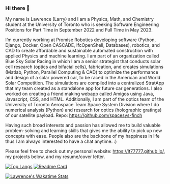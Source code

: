 ### Hi there 👋

My name is Lawrence (Larry) and I am a Physics, Math, and Chemistry student at the University of Toronto who is seeking Software Engineering Positions for Part Time in September 2022 and Full Time in May 2023.

I’m currently working at Promise Robotics developing software (Python, Django, Docker, Open CASCADE, IfcOpenShell, Databases), robotics, and CAD to create affordable and sustainable automated construction with applied Physics and machine learning. I am part of an organization called Blue Sky Solar Racing in which I am a senior strategist that conducts solar cell research (optics and bifacial cells), fabrication, and creates simulations (Matlab, Python, Parallel Computing & CAD) to optimize the performance and design of a solar powered car, to be raced in the American and World Solar Competition. The simulations are compiled into a centralized StratApp that my team created as a standalone app for future car generations. I also worked on creating a friend making webapp called Amigos using Java, Javascript, CSS, and HTML. Additionally, I am part of the optics team of the University of Toronto Aerospace Team Space System Division where I do numerical analysis (Python) and research for optics (holographic gratings) of our satellite payload. Repo: https://github.com/spacesys-finch 

Having such broad interests and passion has allowed me to build valuable problem-solving and learning skills that gives me the ability to pick up new concepts with ease. People also are the backbone of my happiness in life thus I am always interested to have a chat anytime. :)

Please feel free to check out my personal website: https://lt77777.github.io/, my projects below, and my resume/cover letter. 

<!-- ### :fire: My Stats : -->

<!-- [![GitHub Streak](http://github-readme-streak-stats.herokuapp.com?user=Lt77777&theme=dark&background=000000)](https://git.io/streak-stats) -->

[![Top Langs](https://github-readme-stats.vercel.app/api/top-langs/?username=Lt77777&count_private=true&theme=dark&langs_count=10&layout=compact)](https://github.com/anuraghazra/github-readme-stats) [![Readme Card](https://github-readme-stats.vercel.app/api/pin/?username=Lt77777&repo=Resume-Cover-Letter&theme=dark)](https://github.com/lt77777/Resume-Cover-Letter)

 [![Lawrence's Wakatime Stats](https://github-readme-stats.vercel.app/api/wakatime?username=Lt77777)](https://github.com/anuraghazra/github-readme-stats)
<!-- ![Lawrence's Public GitHub stats](https://github-readme-stats.vercel.app/api?username=Lt77777&show_icons=true&theme=dark&count_private=true) -->

<!-- [![Lawrence's wakatime stats](https://github-readme-stats.vercel.app/api/wakatime?username=Lt77777)](https://github.com/anuraghazra/github-readme-stats) -->

<!-- [![Readme Card](https://github-readme-stats.vercel.app/api/pin/?username=Lt77777&repo=Lt77777.github.io&theme=dark)](https://github.com/lt77777/Lt77777.github.io) -->

